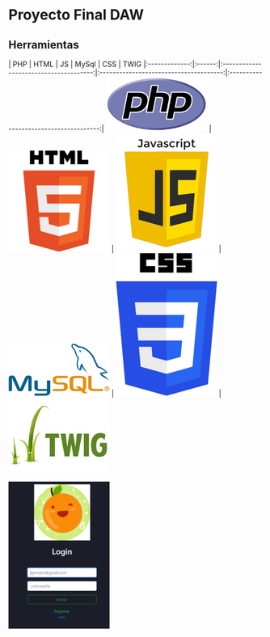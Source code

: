 # Proyecto Final DAW

## Herramientas

|      PHP       |  HTML   |                 JS                  |          MySql          |          CSS          |          TWIG
|:-------------:|:------:|:--------------------------------------:|:--------------------------------------:|:--------------------------------------:|
<img src="Capturas/PHP.PNG" width="200px"> | <img src="Capturas/HTML.png" width="200px"> | <img src="Capturas/JS.png" width="200px"> | <img src="Capturas/MySql.PNG" width="200px"> | <img src="Capturas/CSS.png" width="200px"> | <img src="Capturas/TWIG.jpg" width="200px">

<img src="Capturas/Loguin.PNG" width="200px">
